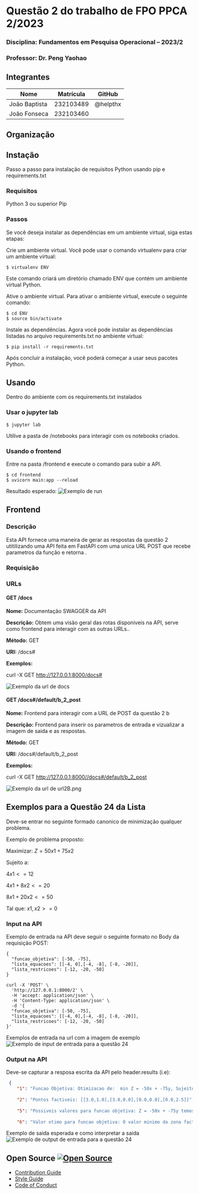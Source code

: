 # Questão 2 do trabalho de FPO PPCA 2/2023

### Disciplina: Fundamentos em Pesquisa Operacional – 2023/2 
### Professor: Dr.  Peng Yaohao

## Integrantes

| Nome               | Matrícula  | GitHub             |
|--------------------|------------|--------------------|
| João Baptista     | 232103489 | @helpthx         |
| João Fonseca     | 232103460 |          |

## Organização


## Instação


Passo a passo para instalação de requisitos Python usando pip e requirements.txt

### Requisitos

Python 3 ou superior Pip

### Passos

Se você deseja instalar as dependências em um ambiente virtual, siga estas etapas:

Crie um ambiente virtual. Você pode usar o comando virtualenv para criar um ambiente virtual:

```console 
$ virtualenv ENV 
```

Este comando criará um diretório chamado ENV que contém um ambiente virtual Python.

Ative o ambiente virtual. Para ativar o ambiente virtual, execute o seguinte comando:

```console
$ cd ENV
$ source bin/activate
```
Instale as dependências. Agora você pode instalar as dependências listadas no arquivo requirements.txt no ambiente virtual:

```console
$ pip install -r requirements.txt
```

Após concluir a instalação, você poderá começar a usar seus pacotes Python.

## Usando 

Dentro do ambiente com os requirements.txt instalados

### Usar o jupyter lab

```console
$ jupyter lab
```

Utilive a pasta de /notebooks para interagir com os notebooks criados.

### Usando o frontend
Entre na pasta /frontend e execute o comando para subir a API.

```console
$ cd frontend
$ uvicorn main:app --reload
```

Resultado esperado:
![Exemplo de run](img/run.png "Exemplo de run")

## Frontend

### Descrição

Esta API fornece uma maneira de gerar as respostas da questão 2 utitilizando uma API feita em FastAPI com uma unica URL POST que recebe parametros da função e retorna .

### Requisição

### URLs

#### GET /docs

**Nome:** Documentação SWAGGER da API

**Descrição:** Obtem uma visão geral das rotas disponiveis na API, serve como frontend para interagir com as outras URLs..

**Método:** GET

**URI:** /docs#

**Exemplos:**

curl -X GET http://127.0.0.1:8000/docs#

![Exemplo da url de docs](img/docs.png "Exemplo da url de docs")


#### GET /docs#/default/b_2_post

**Nome:** Frontend para interagir com a URL de POST da questão 2 b

**Descrição:** Frontend para inserir os parametros de entrada e vizualizar a imagem de saida e as respostas.

**Método:** GET

**URI:** /docs#/default/b_2_post

**Exemplos:**

curl -X GET http://127.0.0.1:8000//docs#/default/b_2_post

![Exemplo da url de url2B.png](img/url2B.png "Exemplo da url de url2B.png")


## Exemplos para a Questão 24 da Lista

Deve-se entrar no seguinte formado canonico de minimização qualquer problema.

Exemplo de problema proposto:

Maximizar: $Z = 50x1 + 75x2$

Sujeito a: 

$4x1 <= 12$ 

$4x1 + 8x2 <= 20$

$8x1 + 20x2 <= 50$

Tal que: 
$x1, x2 >= 0$

### Input na API
Exemplo de entrada na API deve seguir o seguinte formato no Body da requisição POST: 

```console
{
  "funcao_objetiva": [-50, -75],
  "lista_equacoes": [[-4, 0],[-4, -8], [-8, -20]],
  "lista_restricoes": [-12, -20, -50]
}
```
```console
curl -X 'POST' \
  'http://127.0.0.1:8000/2' \
  -H 'accept: application/json' \
  -H 'Content-Type: application/json' \
  -d '{
  "funcao_objetiva": [-50, -75],
  "lista_equacoes": [[-4, 0],[-4, -8], [-8, -20]],
  "lista_restricoes": [-12, -20, -50]
}'
```

Exemplos de entrada na url com a imagem de exemplo
![Exemplo de input de entrada para a questão 24](img/expected_input.png "Exemplo de input de entrada para a questão 24")

### Output na API 

Deve-se capturar a resposa escrita da API pelo header.results (i.e):
```JSON
 {
    "1": "Funcao Objetiva: Otimizacao de:  min Z = -50x + -75y, Sujeito a: -4x + 0y >= -12, -4x + -8y >= -20, -8x + -20y >= -50, Tal que: x,y >= 0",
 
    "2": "Pontos factiveis: [[3.0,1.0],[3.0,0.0],[0.0,0.0],[0.0,2.5]]",
 
    "5": "Possiveis valores para funcao objetiva: Z = -50x + -75y temos, Z(3.0,1.0) = -225.0, Z(3.0,0.0) = -150.0, Z(0.0,0.0) = -0.0, Z(0.0,2.5) = -187.5",
 
    "6": "Valor otimo para funcao objetiva: O valor minimo da zona factivel é 225.0 encontrado no ponto Z(3.0,1.0)}"
 ```
Exemplo de saida esperada e como interpretar a saida
![Exemplo de output de entrada para a questão 24](img/expected_output.png "Exemplo de output de entrada para a questão 24")

## Open Source [![Open Source ](https://badges.frapsoft.com/os/v1/open-source.png?v=103)](https://github.com/ellerbrock/open-source-badges/)

- [Contribution Guide](./contributing.md)
- [Style Guide](./STYLE_GUIDE.md)
- [Code of Conduct](./CODE_OF_CONDUCT.md/)
